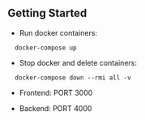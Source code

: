 ## Getting Started

* Run docker containers:
```
  docker-compose up
```

* Stop docker and delete containers:
```
  docker-compose down --rmi all -v 
```

* Frontend: PORT 3000

* Backend: PORT 4000
